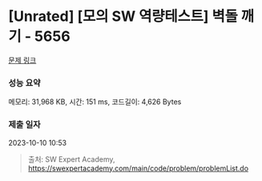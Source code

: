# [Unrated] [모의 SW 역량테스트] 벽돌 깨기 - 5656 

[문제 링크](https://swexpertacademy.com/main/code/problem/problemDetail.do?contestProbId=AWXRQm6qfL0DFAUo) 

### 성능 요약

메모리: 31,968 KB, 시간: 151 ms, 코드길이: 4,626 Bytes

### 제출 일자

2023-10-10 10:53



> 출처: SW Expert Academy, https://swexpertacademy.com/main/code/problem/problemList.do